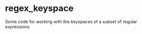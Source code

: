 regex_keyspace
==============

Some code for working with the keyspaces of a subset of regular expressions
